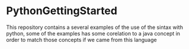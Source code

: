 # PythonGettingStarted
This repository contains a several examples of the use of the sintax with python, some of the examples has some corelation to
a java concept in order to match those concepts if we came from this language
